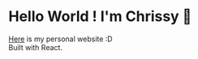 # Hello World ! I'm Chrissy 👋

[Here](https://personal-webpage-tau-ten.vercel.app/) is my personal website :D
<br />
Built with React.
